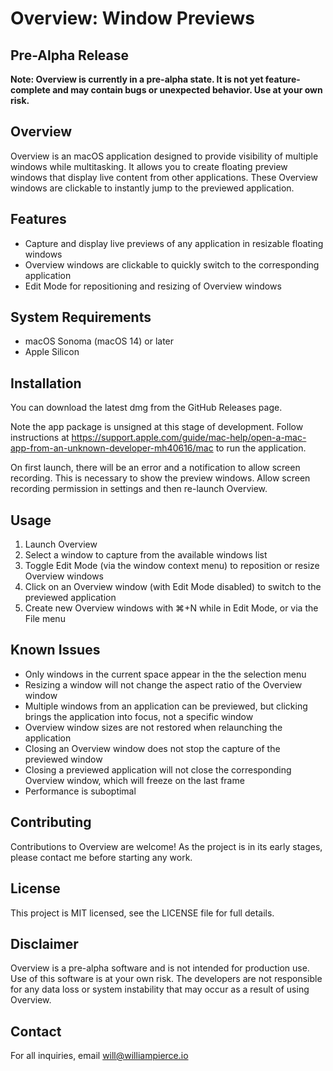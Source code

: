 # Overview: Window Previews

## Pre-Alpha Release

**Note: Overview is currently in a pre-alpha state. It is not yet feature-complete and may contain bugs or unexpected behavior. Use at your own risk.**

## Overview

Overview is an macOS application designed to provide visibility of multiple windows while multitasking. It allows you to create floating preview windows that display live content from other applications. These Overview windows are clickable to instantly jump to the previewed application. 

## Features

- Capture and display live previews of any application in resizable floating windows
- Overview windows are clickable to quickly switch to the corresponding application
- Edit Mode for repositioning and resizing of Overview windows

## System Requirements

- macOS Sonoma (macOS 14) or later
- Apple Silicon

## Installation

You can download the latest dmg from the GitHub Releases page. 

Note the app package is unsigned at this stage of development. Follow instructions at https://support.apple.com/guide/mac-help/open-a-mac-app-from-an-unknown-developer-mh40616/mac to run the application.  

On first launch, there will be an error and a notification to allow screen recording. This is necessary to show the preview windows. Allow screen recording permission in settings and then re-launch Overview. 

## Usage

1. Launch Overview
2. Select a window to capture from the available windows list
3. Toggle Edit Mode (via the window context menu) to reposition or resize Overview windows
4. Click on an Overview window (with Edit Mode disabled) to switch to the previewed application
5. Create new Overview windows with ⌘+N while in Edit Mode, or via the File menu

## Known Issues

- Only windows in the current space appear in the the selection menu
- Resizing a window will not change the aspect ratio of the Overview window
- Multiple windows from an application can be previewed, but clicking brings the application into focus, not a specific window
- Overview window sizes are not restored when relaunching the application
- Closing an Overview window does not stop the capture of the previewed window
- Closing a previewed application will not close the corresponding Overview window, which will freeze on the last frame
- Performance is suboptimal

## Contributing

Contributions to Overview are welcome! As the project is in its early stages, please contact me before starting any work.

## License

This project is MIT licensed, see the LICENSE file for full details. 

## Disclaimer

Overview is a pre-alpha software and is not intended for production use. Use of this software is at your own risk. The developers are not responsible for any data loss or system instability that may occur as a result of using Overview.

## Contact

For all inquiries, email will@williampierce.io
